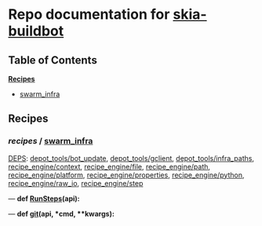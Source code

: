 <!--- AUTOGENERATED BY `./recipes.py test train` -->
# Repo documentation for [skia-buildbot]()
## Table of Contents

**[Recipes](#Recipes)**
  * [swarm_infra](#recipes-swarm_infra)
## Recipes

### *recipes* / [swarm\_infra](/infra/bots/recipes/swarm_infra.py)

[DEPS](/infra/bots/recipes/swarm_infra.py#13): [depot\_tools/bot\_update][depot_tools/recipe_modules/bot_update], [depot\_tools/gclient][depot_tools/recipe_modules/gclient], [depot\_tools/infra\_paths][depot_tools/recipe_modules/infra_paths], [recipe\_engine/context][recipe_engine/recipe_modules/context], [recipe\_engine/file][recipe_engine/recipe_modules/file], [recipe\_engine/path][recipe_engine/recipe_modules/path], [recipe\_engine/platform][recipe_engine/recipe_modules/platform], [recipe\_engine/properties][recipe_engine/recipe_modules/properties], [recipe\_engine/python][recipe_engine/recipe_modules/python], [recipe\_engine/raw\_io][recipe_engine/recipe_modules/raw_io], [recipe\_engine/step][recipe_engine/recipe_modules/step]

&mdash; **def [RunSteps](/infra/bots/recipes/swarm_infra.py#43)(api):**

&mdash; **def [git](/infra/bots/recipes/swarm_infra.py#35)(api, \*cmd, \*\*kwargs):**

[depot_tools/recipe_modules/bot_update]: https://chromium.googlesource.com/chromium/tools/depot_tools.git/+/9e3080f52cbc7e5c2fb42f4410fd5923780ae01c/recipes/README.recipes.md#recipe_modules-bot_update
[depot_tools/recipe_modules/gclient]: https://chromium.googlesource.com/chromium/tools/depot_tools.git/+/9e3080f52cbc7e5c2fb42f4410fd5923780ae01c/recipes/README.recipes.md#recipe_modules-gclient
[depot_tools/recipe_modules/infra_paths]: https://chromium.googlesource.com/chromium/tools/depot_tools.git/+/9e3080f52cbc7e5c2fb42f4410fd5923780ae01c/recipes/README.recipes.md#recipe_modules-infra_paths
[recipe_engine/recipe_modules/context]: https://chromium.googlesource.com/infra/luci/recipes-py.git/+/658ffc6b4e0f12ab1b7310ef662acffcf23770ca/README.recipes.md#recipe_modules-context
[recipe_engine/recipe_modules/file]: https://chromium.googlesource.com/infra/luci/recipes-py.git/+/658ffc6b4e0f12ab1b7310ef662acffcf23770ca/README.recipes.md#recipe_modules-file
[recipe_engine/recipe_modules/path]: https://chromium.googlesource.com/infra/luci/recipes-py.git/+/658ffc6b4e0f12ab1b7310ef662acffcf23770ca/README.recipes.md#recipe_modules-path
[recipe_engine/recipe_modules/platform]: https://chromium.googlesource.com/infra/luci/recipes-py.git/+/658ffc6b4e0f12ab1b7310ef662acffcf23770ca/README.recipes.md#recipe_modules-platform
[recipe_engine/recipe_modules/properties]: https://chromium.googlesource.com/infra/luci/recipes-py.git/+/658ffc6b4e0f12ab1b7310ef662acffcf23770ca/README.recipes.md#recipe_modules-properties
[recipe_engine/recipe_modules/python]: https://chromium.googlesource.com/infra/luci/recipes-py.git/+/658ffc6b4e0f12ab1b7310ef662acffcf23770ca/README.recipes.md#recipe_modules-python
[recipe_engine/recipe_modules/raw_io]: https://chromium.googlesource.com/infra/luci/recipes-py.git/+/658ffc6b4e0f12ab1b7310ef662acffcf23770ca/README.recipes.md#recipe_modules-raw_io
[recipe_engine/recipe_modules/step]: https://chromium.googlesource.com/infra/luci/recipes-py.git/+/658ffc6b4e0f12ab1b7310ef662acffcf23770ca/README.recipes.md#recipe_modules-step
